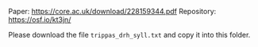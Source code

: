 Paper: https://core.ac.uk/download/228159344.pdf
Repository: https://osf.io/kt3jn/

Please download the file `trippas_drh_syll.txt` and copy it into this folder.
